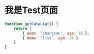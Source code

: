 # 我是Test页面

```js
function getDataLiat() {
    return [
        { name: 'zhangsan', age: 10 },
        { name: 'lisi', age: 20 }
    ]
}
```